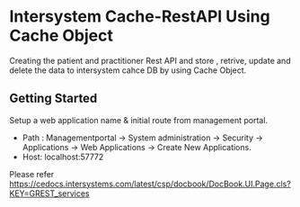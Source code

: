 # Intersystem Cache-RestAPI Using Cache Object

Creating the patient and practitioner Rest API and store , retrive, update and delete the data to intersystem cahce DB by using Cache Object.

## Getting Started
   Setup a web application name & initial route from management portal.
   * Path : Managementportal -> System administration -> Security -> Applications -> Web Applications -> Create New Applications.
   * Host: localhost:57772
   
Please refer https://cedocs.intersystems.com/latest/csp/docbook/DocBook.UI.Page.cls?KEY=GREST_services
 

